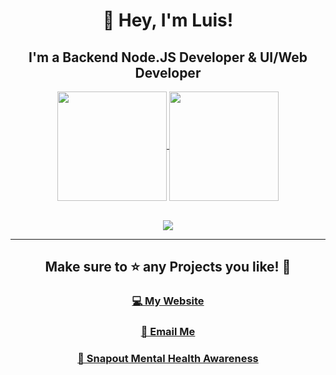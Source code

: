 <h1 align="center">👋 Hey, I'm Luis!</h1>
<h2 align="center">I'm a Backend Node.JS Developer & UI/Web Developer<br></h2>
<p align="center">
    <a href="https://github.com/HypnoticSiege">
    <img align="center" height="175px" src="https://github-readme-stats.vercel.app/api?username=HypnoticSiege&show_icons=true&theme=react&include_all_commits=true&count_private=true&hide_border=true">
    </a>
    <a href="https://github.com/HypnoticSiege">
    <img align="center" height="175px" src="https://github-readme-stats.vercel.app/api/top-langs/?username=HypnoticSiege&hide_border=true&theme=react&layout=compact">
    </a>
</p>
<br>
<div align="center">
<a href="https://discord.com/users/479456028967305247">
  <img src="https://lanyard-profile-readme.vercel.app/api/479456028967305247" align="center"/>
</a>
</div>
<hr>
<h2 align="center">Make sure to ⭐ any Projects you like! 💖</h2>
<h3 align="center"><a href='https://hypnoticsiege.codes' target="_blank">💻 My Website</a></h3>
<h3 align="center"><a href='mailto:luis@hypnoticsiege.codes?subject=Your GitHub' target="_blank">📨 Email Me</a></h3>
<h3 align="center"><a href='https://snapout.nl' target="_blank">🧠 Snapout Mental Health Awareness</a></h3>

